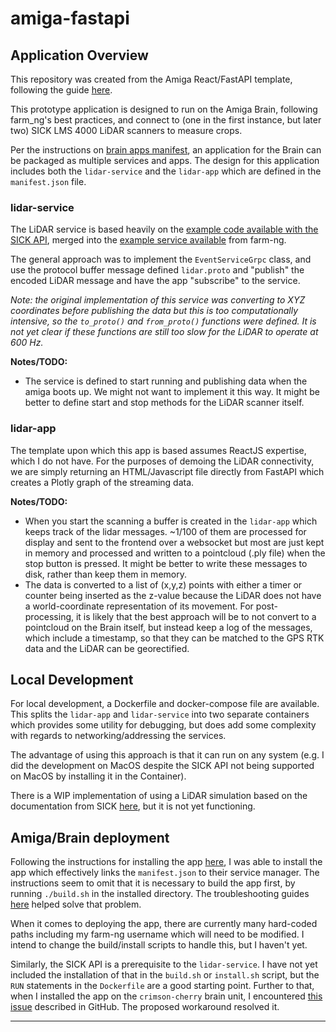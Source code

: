 # amiga-fastapi

## Application Overview
This repository was created from the Amiga React/FastAPI template, following the guide [here](https://amiga.farm-ng.com/docs/brain/brain-apps/).

This prototype application is designed to run on the Amiga Brain, following farm_ng's best practices, and connect to (one in the first instance, but later two) SICK LMS 4000 LiDAR scanners to measure crops.

Per the instructions on [brain apps manifest](https://amiga.farm-ng.com/docs/brain/brain-apps-manifest), an application for the Brain can be packaged as multiple services and apps. The design for this application includes both the `lidar-service` and the `lidar-app` which are defined in the `manifest.json` file.

### lidar-service
The LiDAR service is based heavily on the [example code available with the SICK API](https://github.com/SICKAG/sick_scan_xd/blob/develop/examples/python/minimum_sick_scan_api_client.py), merged into the [example service available](https://amiga.farm-ng.com/docs/examples/service_counter/) from farm-ng.

The general approach was to implement the `EventServiceGrpc` class, and use the protocol buffer message defined `lidar.proto` and "publish" the encoded LiDAR message and have the app "subscribe" to the service.

_Note: the original implementation of this service was converting to XYZ coordinates before publishing the data but this is too computationally intensive, so the `to_proto()` and `from_proto()` functions were defined. It is not yet clear if these functions are still too slow for the LiDAR to operate at 600 Hz._

__Notes/TODO:__
* The service is defined to start running and publishing data when the amiga boots up. We might not want to implement it this way. It might be better to define start and stop methods for the LiDAR scanner itself.

### lidar-app
The template upon which this app is based assumes ReactJS expertise, which I do not have. For the purposes of demoing the LiDAR connectivity, we are simply returning an HTML/Javascript file directly from FastAPI which creates a Plotly graph of the streaming data.

__Notes/TODO:__
* When you start the scanning a buffer is created in the `lidar-app` which keeps track of the lidar messages. ~1/100 of them are processed for display and sent to the frontend over a websocket but most are just kept in memory and processed and written to a pointcloud (.ply file) when the stop button is pressed. It might be better to write these messages to disk, rather than keep them in memory.
* The data is converted to a list of (x,y,z) points with either a timer or counter being inserted as the z-value because the LiDAR does not have a world-coordinate representation of its movement. For post-processing, it is likely that the best approach will be to not convert to a pointcloud on the Brain itself, but instead keep a log of the messages, which include a timestamp, so that they can be matched to the GPS RTK data and the LiDAR can be georectified.


## Local Development
For local development, a Dockerfile and docker-compose file are available. This splits the `lidar-app` and `lidar-service` into two separate containers which provides some utility for debugging, but does add some complexity with regards to networking/addressing the services.

The advantage of using this approach is that it can run on any system (e.g. I did the development on MacOS despite the SICK API not being supported on MacOS by installing it in the Container).

There is a WIP implementation of using a LiDAR simulation based on the documentation from SICK [here](https://github.com/SICKAG/sick_scan_xd/blob/develop/USAGE.md#simulation), but it is not yet functioning.

## Amiga/Brain deployment

Following the instructions for installing the app [here](https://amiga.farm-ng.com/docs/brain/brain-apps/), I was able to install the app which effectively links the `manifest.json` to their service manager. The instructions seem to omit that it is necessary to build the app first, by running `./build.sh` in the installed directory. The troubleshooting guides [here](https://amiga.farm-ng.com/docs/brain/app-ownership/) helped solve that problem.

When it comes to deploying the app, there are currently many hard-coded paths including my farm-ng username which will need to be modified. I intend to change the build/install scripts to handle this, but I haven't yet.

Similarly, the SICK API is a prerequisite to the `lidar-service`. I have not yet included the installation of that in the `build.sh` or `install.sh` script, but the `RUN` statements in the `Dockerfile` are a good starting point. Further to that, when I installed the app on the `crimson-cherry` brain unit, I encountered [this issue](https://github.com/SICKAG/sick_scan_xd/issues/276) described in GitHub. The proposed workaround resolved it.


---
